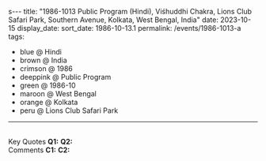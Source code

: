 s---
title: "1986-1013 Public Program (Hindi), Viśhuddhi Chakra, Lions Club Safari Park, Southern Avenue, Kolkata, West Bengal, India"
date: 2023-10-15
display_date: 
sort_date: 1986-10-13.1
permalink: /events/1986-1013-a
tags:
  - blue @ Hindi
  - brown @ India
  - crimson @ 1986
  - deeppink @ Public Program
  - green @ 1986-10
  - maroon @ West Bengal
  - orange @ Kolkata
  - peru @ Lions Club Safari Park
---

<br>

<wave-list>
  <list-title color="DarkSeaGreen" width="55">Key Quotes</list-title>
  <list-item color="BlanchedAlmond" width="280"><b>Q1:</b> <i></i></list-item>
  <list-item color="Lavender" width="280"><b>Q2:</b> <i></i></list-item>
</wave-list>

<br>

<wave-list>
  <list-title color="DarkSeaGreen" width="55">Comments</list-title>
  <list-item color="BlanchedAlmond" width="280"><b>C1:</b> <i></i></list-item>
  <list-item color="Lavender" width="280"><b>C2:</b> <i></i></list-item>
</wave-list>